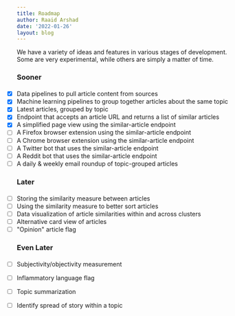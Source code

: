 ```yaml
---
title: Roadmap
author: Raaid Arshad
date: '2022-01-26'
layout: blog
---
```


We have a variety of ideas and features in various stages of development. Some are very experimental, while others are simply a matter of time.

### Sooner
- [x] Data pipelines to pull article content from sources
- [x] Machine learning pipelines to group together articles about the same topic
- [x] Latest articles, grouped by topic
- [x] Endpoint that accepts an article URL and returns a list of similar articles
- [x] A simplified page view using the similar-article endpoint
- [ ] A Firefox browser extension using the similar-article endpoint
- [ ] A Chrome browser extension using the similar-article endpoint
- [ ] A Twitter bot that uses the similar-article endpoint
- [ ] A Reddit bot that uses the similar-article endpoint
- [ ] A daily & weekly email roundup of topic-grouped articles

### Later
- [ ] Storing the similarity measure between articles
- [ ] Using the similarity measure to better sort articles
- [ ] Data visualization of article similarities within and across clusters
- [ ] Alternative card view of articles
- [ ] "Opinion" article flag

### Even Later
- [ ] Subjectivity/objectivity measurement
- [ ] Inflammatory language flag
- [ ] Topic summarization
- [ ] Identify spread of story within a topic


<style>
    h3 {
        margin-bottom: 20px;
    }
    ul {
        list-style-type: none;
        padding: 0;
    }
</style>
